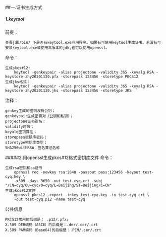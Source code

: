 ##一.证书生成方式
##### 1.keytool
前提：     

    查看jdk/bin/ 下是否有keytool.exe应用程序。如果有可使用keytool生成证书。若没有可安装keytool.exe或使用高版本的jdk,也可以使用openssl。  
命令： 
    
    生成pkcs#12:
        keytool -genkeypair -alias projectone -validity 365 -keyalg RSA -keystore zhy20201130.pfx -storepass 123456 -storetype PKCS12    
    生成jks格式：
        keytool -genkeypair -alias projectone -validity 365 -keyalg RSA -keystore zhy20201130.jks -storepass 123456 -storetype JKS
注释：
    
    genkey生成的密钥没有公钥；  
    genkeypair生成密钥对（公钥和私钥）；
    projectone证书别名；
    validity时效；
    keyalg密钥算法；
    storepass密钥库密码；
    storetype密钥库类型；
    SHA256withRSA：签名算法名称
#####2.用openssl生成pkcs#12格式密钥库文件
命令：
    
    生成rsa密钥和ca证书
        openssl req -newkey rsa:2048 -passout pass:123456 -keyout test-cyq.key \
        -x509 -days 3650 -out test-cyq.crt -subj "/CN=cyq/OU=cyq/O=cyq/L=Beijing/ST=Beijing/C=CN"  
    生成pkcs#12文件
        openssl pkcs12 -export -inkey test-cyq.key -in test-cyq.crt \
        -out test-cyq.p12 -name test-cyq  
公共信息    

    PKCS12常用的后缀是： .p12/.pfx;
    X.509 DER编码（ASCⅡ）的后缀是：.der/.cer/.crt
    X.509 PAM编码（Base64)的后缀是：.PEM/.cer/.crt        